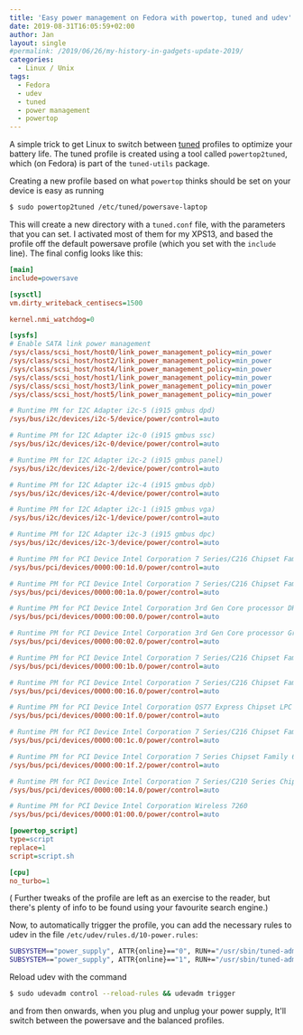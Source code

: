 ```yaml
---
title: 'Easy power management on Fedora with powertop, tuned and udev'
date: 2019-08-31T16:05:59+02:00
author: Jan
layout: single
#permalink: /2019/06/26/my-history-in-gadgets-update-2019/
categories:
  - Linux / Unix
tags:
  - Fedora
  - udev
  - tuned
  - power management
  - powertop
---
```

A simple trick to get Linux to switch between [tuned](https://tuned-project.org/) profiles to optimize your battery life.
The tuned profile is created using a tool called `powertop2tuned`, which (on Fedora) is part of the `tuned-utils` package.

Creating a new profile based on what `powertop` thinks should be set on your device is easy as running
```bash
$ sudo powertop2tuned /etc/tuned/powersave-laptop
```
This will create a new directory with a `tuned.conf` file, with the parameters that you can set. I activated most of them for my XPS13, and based the profile off the default powersave profile (which you set with the `include` line). The final config looks like this:
```ini
[main]
include=powersave

[sysctl]
vm.dirty_writeback_centisecs=1500

kernel.nmi_watchdog=0

[sysfs]
# Enable SATA link power management
/sys/class/scsi_host/host0/link_power_management_policy=min_power
/sys/class/scsi_host/host2/link_power_management_policy=min_power
/sys/class/scsi_host/host4/link_power_management_policy=min_power
/sys/class/scsi_host/host1/link_power_management_policy=min_power
/sys/class/scsi_host/host3/link_power_management_policy=min_power
/sys/class/scsi_host/host5/link_power_management_policy=min_power

# Runtime PM for I2C Adapter i2c-5 (i915 gmbus dpd) 
/sys/bus/i2c/devices/i2c-5/device/power/control=auto

# Runtime PM for I2C Adapter i2c-0 (i915 gmbus ssc) 
/sys/bus/i2c/devices/i2c-0/device/power/control=auto

# Runtime PM for I2C Adapter i2c-2 (i915 gmbus panel) 
/sys/bus/i2c/devices/i2c-2/device/power/control=auto

# Runtime PM for I2C Adapter i2c-4 (i915 gmbus dpb) 
/sys/bus/i2c/devices/i2c-4/device/power/control=auto

# Runtime PM for I2C Adapter i2c-1 (i915 gmbus vga) 
/sys/bus/i2c/devices/i2c-1/device/power/control=auto

# Runtime PM for I2C Adapter i2c-3 (i915 gmbus dpc) 
/sys/bus/i2c/devices/i2c-3/device/power/control=auto

# Runtime PM for PCI Device Intel Corporation 7 Series/C216 Chipset Family USB Enhanced Host Controller #1 
/sys/bus/pci/devices/0000:00:1d.0/power/control=auto

# Runtime PM for PCI Device Intel Corporation 7 Series/C216 Chipset Family USB Enhanced Host Controller #2 
/sys/bus/pci/devices/0000:00:1a.0/power/control=auto

# Runtime PM for PCI Device Intel Corporation 3rd Gen Core processor DRAM Controller 
/sys/bus/pci/devices/0000:00:00.0/power/control=auto

# Runtime PM for PCI Device Intel Corporation 3rd Gen Core processor Graphics Controller 
/sys/bus/pci/devices/0000:00:02.0/power/control=auto

# Runtime PM for PCI Device Intel Corporation 7 Series/C216 Chipset Family High Definition Audio Controller 
/sys/bus/pci/devices/0000:00:1b.0/power/control=auto

# Runtime PM for PCI Device Intel Corporation 7 Series/C216 Chipset Family MEI Controller #1 
/sys/bus/pci/devices/0000:00:16.0/power/control=auto

# Runtime PM for PCI Device Intel Corporation QS77 Express Chipset LPC Controller 
/sys/bus/pci/devices/0000:00:1f.0/power/control=auto

# Runtime PM for PCI Device Intel Corporation 7 Series/C216 Chipset Family PCI Express Root Port 1 
/sys/bus/pci/devices/0000:00:1c.0/power/control=auto

# Runtime PM for PCI Device Intel Corporation 7 Series Chipset Family 6-port SATA Controller [AHCI mode] 
/sys/bus/pci/devices/0000:00:1f.2/power/control=auto

# Runtime PM for PCI Device Intel Corporation 7 Series/C210 Series Chipset Family USB xHCI Host Controller 
/sys/bus/pci/devices/0000:00:14.0/power/control=auto

# Runtime PM for PCI Device Intel Corporation Wireless 7260 
/sys/bus/pci/devices/0000:01:00.0/power/control=auto

[powertop_script]
type=script
replace=1
script=script.sh

[cpu]
no_turbo=1
```

( Further tweaks of the profile are left as an exercise to the reader, but there's plenty of info to be found using your favourite search engine.)

Now, to automatically trigger the profile, you can add the necessary rules to udev in the file `/etc/udev/rules.d/10-power.rules`:
```bash
SUBSYSTEM=="power_supply", ATTR{online}=="0", RUN+="/usr/sbin/tuned-adm profile powersave-laptop"
SUBSYSTEM=="power_supply", ATTR{online}=="1", RUN+="/usr/sbin/tuned-adm profile balanced"
```

Reload udev with the command 
```bash
$ sudo udevadm control --reload-rules && udevadm trigger
``` 
and from then onwards, when you plug and unplug your power supply, It'll switch between the powersave and the balanced profiles.
